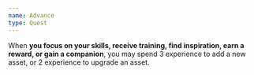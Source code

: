 ```yaml
---
name: Advance
type: Quest
---
```


When **you focus on your skills, receive training, find inspiration, earn a reward, or gain a companion**, you may spend 3 experience to add a new asset, or 2 experience to upgrade an asset.
